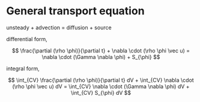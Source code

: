 # General transport equation

unsteady + advection = diffusion + source

differential form,

$$ \frac{\partial (\rho \phi)}{\partial t} + \nabla \cdot (\rho \phi \vec u) = \nabla \cdot (\Gamma \nabla \phi) + S_{\phi} $$

integral form,

$$ \int_{CV} \frac{\partial (\rho \phi)}{\partial t} dV + \int_{CV} \nabla \cdot (\rho \phi \vec u) dV = \int_{CV} \nabla \cdot (\Gamma \nabla \phi) dV + \int_{CV} S_{\phi} dV $$
